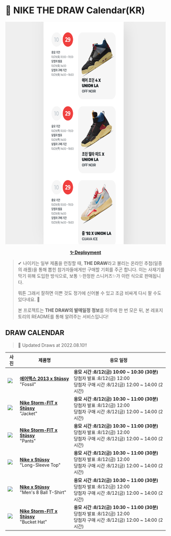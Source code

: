 # 👟 NIKE THE DRAW Calendar(KR)

<div align="center">
  <a href="https://junhoyeo.github.io/NIKE-THE-DRAW-Calendar/">
    <img src="./docs/images/preview.png" alt="Preview image of deployed application" height="700px" width="700px" />
  </a>
</div>

<p align="center">
  <a href="https://junhoyeo.github.io/NIKE-THE-DRAW-Calendar/">
    <strong>✨ Deployment</strong>
  </a>
</p>

> ✔ 나이키는 일부 제품을 런칭할 때, **THE DRAW**라고 불리는 온라인 추첨(일종의 래플)을 통해 뽑힌 참가자들에게만 구매할 기회를 주곤 합니다. 이는 사재기를 막기 위해 도입한 방식으로, 보통 ✨한정판 스니커즈✨가 이런 식으로 판매됩니다.
>
> 뭐튼 그래서 잘하면 이쁜 것도 정가에 신어볼 수 있고 조금 비싸게 다시 팔 수도 있다네요. 🤭
>
> 본 프로젝트는 **THE DRAW의 발매일정 정보**를 하루에 한 번 모은 뒤, 본 레포지토리의 README를 통해 알려주는 서비스입니다!

## DRAW CALENDAR

<!-- DRAW CALENDAR: START -->

> 👟 Updated Draws at 2022.08.10‼️

| 사진 | 제품명 | 응모 일정 |
| --- | ---- | ------- |
| <img src="https://static-breeze.nike.co.kr/kr/ko_kr/cmsstatic/product/DM6447-200/96ab3e61-dd18-4a2c-9f9b-fc38d786d1ed_primary.jpg?snkrBrowse" width="256" /> | <a href="https://www.nike.com/kr/launch/t/men/fw/nike-sportswear/DM6447-200/ClM57FSbh1O/air-max-2013-stussy"><strong>에어맥스 2013 x Stüssy</strong><br /></a> "Fossil" | <strong>응모 시간 :8/12(금) 10:00 ~ 10:30 (30분)</strong><br />당첨자 발표 :8/12(금) 12:00<br />당첨자 구매 시간 :8/12(금) 12:00 ~ 14:00 (2시간) |
| <img src="https://static-breeze.nike.co.kr/kr/ko_kr/cmsstatic/product/DO5304-010/d6809846-603e-4c85-ba88-18d4883baa2c_primary.jpg?snkrBrowse" width="256" /> | <a href="https://www.nike.com/kr/launch/t/adult-unisex/ap/nike-sportswear/DO5304-010/4fX45PQ7MP96/u-nrg-fl-sf-jacket"><strong>Nike Storm-FIT x Stüssy</strong><br /></a> "Jacket" | <strong>응모 시간 :8/12(금) 10:30 ~ 11:00 (30분)</strong><br />당첨자 발표 :8/12(금) 12:00<br />당첨자 구매 시간 :8/12(금) 12:00 ~ 14:00 (2시간) |
| <img src="https://static-breeze.nike.co.kr/kr/ko_kr/cmsstatic/product/DO7170-010/4fab785a-5e15-4729-b1fe-c209e158c201_primary.jpg?snkrBrowse" width="256" /> | <a href="https://www.nike.com/kr/launch/t/adult-unisex/ap/nike-sportswear/DO7170-010/0eL38L5OB/u-nrg-fl-sf-pant"><strong>Nike Storm-FIT x Stüssy</strong><br /></a> "Pants" | <strong>응모 시간 :8/12(금) 10:30 ~ 11:00 (30분)</strong><br />당첨자 발표 :8/12(금) 12:00<br />당첨자 구매 시간 :8/12(금) 12:00 ~ 14:00 (2시간) |
| <img src="https://static-breeze.nike.co.kr/kr/ko_kr/cmsstatic/product/DO5308-902/8db2ee72-bba7-425d-88d9-b8e588a6f3e9_primary.jpg?snkrBrowse" width="256" /> | <a href="https://www.nike.com/kr/launch/t/adult-unisex/ap/nike-sportswear/DO5308-902/LrC07X5/u-nrg-fl-ls-top"><strong>Nike x Stüssy</strong><br /></a> "Long-Sleeve Top" | <strong>응모 시간 :8/12(금) 10:30 ~ 11:00 (30분)</strong><br />당첨자 발표 :8/12(금) 12:00<br />당첨자 구매 시간 :8/12(금) 12:00 ~ 14:00 (2시간) |
| <img src="https://static-breeze.nike.co.kr/kr/ko_kr/cmsstatic/product/DO9322-100/a172a088-c1c2-48fb-ba98-005e18e98d0b_primary.jpg?snkrBrowse" width="256" /> | <a href="https://www.nike.com/kr/launch/t/men/ap/nike-sportswear/DO9322-100/NyP1Easx4Hk/m-nrg-fl-ss-8-ball-tee"><strong>Nike x Stüssy</strong><br /></a> "Men's 8 Ball T-Shirt" | <strong>응모 시간 :8/12(금) 10:30 ~ 11:00 (30분)</strong><br />당첨자 발표 :8/12(금) 12:00<br />당첨자 구매 시간 :8/12(금) 12:00 ~ 14:00 (2시간) |
| <img src="https://static-breeze.nike.co.kr/kr/ko_kr/cmsstatic/product/DQ7817-010/fa6b857b-274c-4081-ab4e-111c68f29fec_primary.jpg?snkrBrowse" width="256" /> | <a href="https://www.nike.com/kr/launch/t/adult-unisex/eq/nike-sportswear/DQ7817-010/SeP422/u-nrg-fl-sf-bucket"><strong>Nike Storm-FIT x Stüssy</strong><br /></a> "Bucket Hat" | <strong>응모 시간 :8/12(금) 10:30 ~ 11:00 (30분)</strong><br />당첨자 발표 :8/12(금) 12:00<br />당첨자 구매 시간 :8/12(금) 12:00 ~ 14:00 (2시간) |

<!-- DRAW CALENDAR: END -->

